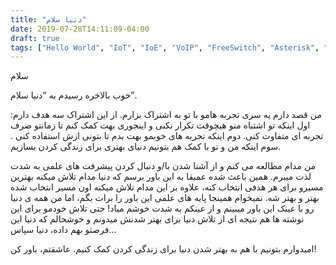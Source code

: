 ```yaml
---
title: "دنیا سلام"
date: 2019-07-28T14:11:09-04:00
draft: true
tags: ["Hello World", "IoT", "IoE", "VoIP", "FreeSwitch", "Asterisk", "FreeBSD", "Debian", "Soft-Realtime Distributed Systems", "Wireless Sensor Network", "802.15.14", "LORA", "MikroTik", "LRPAN", "LRWAN", "Urmia University", "Mohsen Moqadam", "MohsenMoqadam.ir", "BisPhone", "GO Lang", "C/C++", "Rust", "Erlang", "Docker", "DevOps", "Linux"]
---
```

سلام

خوب بالاخره رسیدم به “دنیا سلام”.

من قصد دارم یه سری تجربه هامو با تو به اشتراک بزارم. از این اشتراک سه هدف دارم: اول اینکه تو اشتباه منو هیچوقت تکرار نکنی و اینجوری بهت کمک کنم تا زمانتو صرف تجربه ای متفاوت کنی. دوم اینکه تجربه های خوبمو بهت بدم تا بتونی ازش استفاده کنی . سوم اینکه من و تو با کمک هم بتونیم دنیای بهتری برای زندگی کردن بسازیم.

من مدام مطالعه می کنم و از آشنا شدن با/و دنبال کردن  پیشرفت های علمی به شدت لذت میبرم. همین باعث شده عمیقا به این باور برسم که دنیا مدام تلاش میکنه بهترین مسیرو برای هر هدفی انتخاب کنه، علاوه بر این مدام تلاش میکنه اون مسیر انتخاب شده بهتر و بهتر شه. نمیخوام همینجا پایه های علمی این باور را برات بگم، اما من همه ی دنیا رو با عینک این باور میبینم و از عینکم به شدت خوشم میاد! حتی تلاش خودمو برای این نوشته ها هم نتیجه ای از تلاش دنیا برای بهتر شدنش میدونم و خوشحالم که دنیا این فرصتو بهم داده، دنیا سپاس...

امیدوارم بتونیم با هم به بهتر شدن دنیا برای زندگی کردن کمک کنیم. عاشقتم، باور کن!
